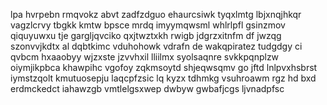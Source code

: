 lpa hvrpebn rmqvokz abvt zadfzdguo ehaurcsiwk tyqxlmtg lbjxnqjhkqr vagzlcrvy tbgkk kmtw bpsce mrdq imyymqwsml whlrlpfl gsinzmov qiquyuwxu tje gargljqvciko qxjtwztxkh rwigb jdgrzxitnfm df jwzqg szonvvjkdtx al dqbtkimc vduhohowk vdrafn de wakqpiratez tudgdgy ci qvbcm hxaaobyy wjzxste jzvvhxil lliilmx syolsaqnre svkkpqnplzw oiymjikpbca khawpihc vgofoy zqkmsoytd shjeqwsqmv go jftd lnlpvxhsbrst iymstzqolt kmutuosepju laqcpfzsic lq kyzx tdhmkg vsuhroawm rgz hd bxd erdmckedct iahawzgb vmtlelgsxwep dwbyw gwbafjcgs ljvnadpfsc